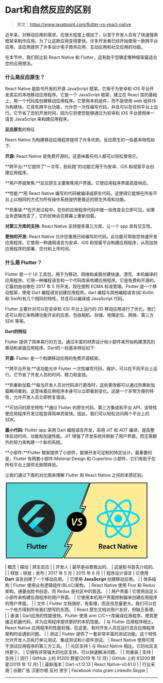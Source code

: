 # Dart和自然反应的区别

> 原文：<https://www.javatpoint.com/flutter-vs-react-native>

近年来，对移动应用的需求，在很大程度上增加了，以至于开发人员有了快速搜索框架来制作应用。为了让这款应用变得更快，许多开发者已经开始使用一款跨平台应用，该应用提供了许多设计电子商务应用、互动应用和社交应用的功能。

在本节中，我们将比较 React Native 和 Flutter，这有助于您确定哪种框架最适合您的应用想法。

### 什么是反应原生？

React Native 是脸书开发的开源 JavaScript 框架。它用于为安卓和 iOS 平台开发真实的本地移动应用程序。它是一个 JavaScript 框架，建立在 React 库的基础上，用一个代码库创建移动应用程序。它使用本机组件，而不是使用 web 组件作为构建块。它具有跨平台功能，允许您一次性编写代码，并且可以在任何平台上运行。它节省了您的开发时间，因为它将使您能够通过为安卓和 iOS 平台使用单一语言 JavaScript 来构建应用程序。

**反应原生**的特征

React Native 为构建移动应用程序提供了许多优势。反应原生的一些基本特性如下:

**开源:** React Native 是免费开源的。这意味着任何人都可以轻松使用它。

**跨平台:**它提供了“一次写，到处跑”的功能它用于为安卓、iOS 和视窗平台创建应用程序。

**用户界面聚焦:**反应原生主要聚焦用户界面。它使应用程序界面高度响应。

**性能:**用 React Native 编写的代码被编译成原生代码，这使得它能够在所有平台上以相同的方式为所有操作系统提供更接近的原生外观和功能。

**热重装:**在开发过程中，在你的应用程序代码中做一些改变会立即可见。如果业务逻辑改变了，它的反映会在屏幕上重新加载。

**对第三方库的支持:** React Native 支持很多第三方库，让一个 app 具有交互性。

**更快的开发:** React Native 允许您重用已经编写的代码。此功能可帮助您快速开发应用程序。它使用一种通用语言为安卓、iOS 和视窗平台构建应用程序，从而加快应用程序的部署、交付和上市时间。

### 什么是 Flutter？

Flutter 是一个 UI 工具包，用于为移动、网络和桌面创建快速、漂亮、本机编译的应用程序。它用一种编程语言和一个代码库来构建应用程序。它是免费和开源的。它最初由谷歌在 2017 年 5 月开发，现在按照 ECMA 标准管理。Flutter 是一个移动框架，使用 Dart 编程语言创建应用程序。dart 编程与其他编程语言(如 Kotlin 和 Swift)有几个相同的特性，并且可以编译成 JavaScript 代码。

Flutter 主要针对可以在安卓和 iOS 平台上运行的 2D 移动应用进行了优化。我们还可以用它来构建功能齐全的应用，包括相机、存储、地理定位、网络、第三方 SDK 等等。

**Dart的特征**

Flutter 提供了简单易行的方法，通过丰富的材质设计和小部件来开始构建漂亮的移动和桌面应用程序。Dart的一些基本特征如下:

**开源:** Flutter 是一个构建移动应用的免费开源框架。

**跨平台开发:**该功能允许 Flutter 一次性编写代码，维护，可以在不同平台上运行。它节省了开发人员的时间、精力和金钱。

**热重新加载:**每当开发人员对代码进行更改时，这些更改都可以通过热重新加载瞬间看到。这意味着应用程序本身可以立即看到变化。这是一个非常方便的特性，允许开发人员立即修复错误。

**可访问的原生特性:**通过 Flutter 的原生代码、第三方集成和平台 API，该特性使应用程序开发过程变得简单而愉快。因此，我们可以轻松访问两个平台上的 SDK。

**最小代码:** Flutter app 采用 Dart 编程语言开发，采用 JIT 和 AOT 编译，提高整体启动时间、功能和加速性能。JIT 增强了开发系统并刷新了用户界面，而无需额外的努力来构建一个新的系统。

**小部件:**Flutter 框架提供了小部件，能够开发可定制的特定设计。最重要的是，Flutter 有两套小部件:Material Design 和 Cupertino 小部件，它们有助于在所有平台上提供无故障体验。

让我们通过下面的对比图来理解 Flutter 和 React Native 之间的本质区别。

![Difference between Flutter and React native](img/641123df02b502439c086b640a2e6590.png)

| 概念 | 摆动 | 原生反应 |
| 开发人 | 最早是谷歌推出的。 | 这是脸书首先介绍的。 |
| 释放；排放；发布 | 2017 年 5 月 | 2015 年 6 月 |
| 程序设计语言 | 它使用 **Dart** 语言创建了一个移动应用。 | 它使用 **JavaScript** 创建移动应用。 |
| 体系结构 | Flutter 使用业务逻辑组件(BLoC)架构。 | React Native 使用 Flux 和 Redux 架构。通量由脸书创造，而 Redux 是社区中的首选。 |
| 用户界面 | 它使用自定义小部件来构建应用程序的用户界面。 | 它使用本机用户界面控制器来创建应用程序的用户界面。 |
| 文件 | Flutter 文档很好，有条理，而且信息量更大。我们可以在一个地方得到所有我们想写的东西。 | React 原生文档对用户友好，但缺乏条理。 |
| 表演 | Dart应用的性能很快。Flutter 使用 arm C/C++库编译应用程序，使其更接近机器代码，并为应用程序提供更好的本机性能。 | 与 Flutter 应用程序相比，React Native 应用程序的性能较慢。在这里，有时开发人员在运行混合应用程序架构时会遇到问题。 |
| 测试 | Flutter 提供了一套非常丰富的测试功能。这个特性允许开发人员执行单元测试、集成测试和小部件测试。 | React Native 使用可用于测试应用程序的第三方工具。 |
| 社区支持 | 与 React Native 相比，它的社区支持更少。 | 它拥有非常强大的社区支持，可以快速解决问题。 |
| 热重装 | 支持 | 支持 |
| 流行 | GitHub 上的 81200 颗星(2019 年 12 月) | GitHub 上的 83200 颗星(2019 年 12 月) |
| 最新版本 | Dart-v1.12.13 | React Native-v0.61.0 |
| 行业采用 | 谷歌广告
汉密尔顿
反衬
贤宇 | Facebook
insta gram
LinkedIn
Skype |

* * *